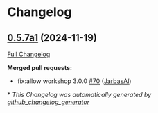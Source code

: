 # Changelog

## [0.5.7a1](https://github.com/OpenVoiceOS/ovos-skill-wikipedia/tree/0.5.7a1) (2024-11-19)

[Full Changelog](https://github.com/OpenVoiceOS/ovos-skill-wikipedia/compare/0.5.6...0.5.7a1)

**Merged pull requests:**

- fix:allow workshop 3.0.0 [\#70](https://github.com/OpenVoiceOS/ovos-skill-wikipedia/pull/70) ([JarbasAl](https://github.com/JarbasAl))



\* *This Changelog was automatically generated by [github_changelog_generator](https://github.com/github-changelog-generator/github-changelog-generator)*
